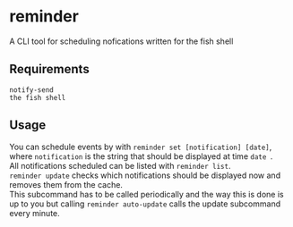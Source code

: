 # reminder
A CLI tool for scheduling nofications written for the fish shell

## Requirements
```
notify-send
the fish shell
```

## Usage
You can schedule events by with `reminder set [notification] [date]`, where `notification` is the string that should be displayed at time `date `.  
All notifications scheduled can be listed with `reminder list`.  
` reminder update ` checks which notifications should be displayed now and removes them from the cache.  
This subcommand has to be called periodically and the way this is done is up to you but calling `reminder auto-update` calls the update subcommand every minute.
